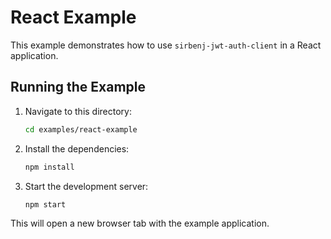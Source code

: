 # React Example

This example demonstrates how to use `sirbenj-jwt-auth-client` in a React application.

## Running the Example

1.  Navigate to this directory:

    ```bash
    cd examples/react-example
    ```

2.  Install the dependencies:

    ```bash
    npm install
    ```

3.  Start the development server:

    ```bash
    npm start
    ```

This will open a new browser tab with the example application.
